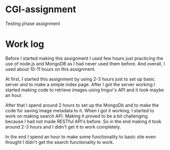 # CGI-assignment
Testing phase assignment

# Work log

Before I started making this assignment I used few hours just practicing the use of node.js and MongoDB as I had never used them before. And overall, I used about 10-11 hours on this assignment. 

At first, I started this assignment by using 2-3 hours just to set up basic server and to make a simple index page. After I got the server working I started making code to retrieve images using Imgur's API and it took maybe an hour. 

After that I spend around 2 hours to set up the MongoDb and to make the code for saving image metadata to it. When I got it working, I started to work on making search API. Making it proved to be a bit challenging because I had not made RESTful API's before. So in the end making it took around 2-3 hours and I didn't get it to work completely.

In the end I spend an hour to make some functionality to basic site even thought I didn't get the search functionality to work.
